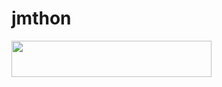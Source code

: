 # jmthon

<p align="left"><a href="https://heroku.com/deploy?template=https://github.com/Mohamedgr5/roz"> <img src="https://img.shields.io/badge/Deploy%20To%20Heroku-purple?style=for-the-badge&logo=heroku" width="320" height="58.45"/></a></p>

